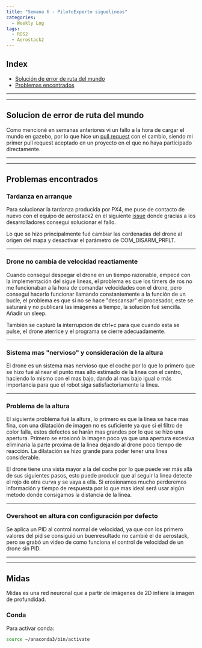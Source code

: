 ```yaml
---
title: "Semana 6 - PilotoExperto siguelineas"
categories:
  - Weekly Log
tags:
  - ROS2
  - Aerostack2
---
```




## Index
* [Solución de error de ruta del mundo](#solucion-de-error-de-ruta-del-mundo)
* [Problemas encontrados](#problemas-encontrados)

---
---

## Solucion de error de ruta del mundo
Como mencioné en semanas anteriores vi un fallo a la hora de cargar el mundo en gazebo, por lo que hice un  [pull request]() con el cambio, siendo mi primer pull request aceptado en un proyecto en el que no haya participado directamente.


---
---

## Problemas encontrados

### Tardanza en arranque
Para solucionar la tardanza producida por PX4, me puse de contacto de nuevo con el equipo de aerostack2 en el siguiente [issue](https://github.com/aerostack2/aerostack2/issues/351) donde gracias a los desarrolladores conseguí solucionar el fallo. 

Lo que se hizo principalmente fué cambiar las cordenadas del drone al origen del mapa y desactivar el parámetro de COM_DISARM_PRFLT.

---

### Drone no cambia de velocidad reactiamente
Cuando conseguí despegar el drone en un tiempo razonable, empecé con la implementación del sigue lineas, el problema es que los timers de ros no me funcionaban a la hora de comandar velocidades con el drone, pero conseguí hacerlo funcionar llamando constantemente a la función de un bucle, el problema es que si no se hace "descansar" el procesador, este se saturará y no publicará las imágenes a tiempo, la solución fué sencilla. Añadir un sleep.

También se capturó la interrupción de ctrl+c para que cuando esta se pulse, el drone aterrice y el programa se cierre adecuadamente.

---

### Sistema mas "nervioso" y consideración de la altura

El drone es un sistema mas nervioso que el coche por lo que lo primero que se hizo fué alinear el punto mas alto estimado de la linea con el centro, haciendo lo mismo con el mas bajo, dando al mas bajo igual o más importancia para que el robot siga satisfactoriamente la linea.

---

### Problema de la altura
El siguiente problema fué la altura, lo primero es que la linea se hace mas fina, con una dilatación de imagen no es suficiente ya que si el filtro de color falla, estos defectos se harán mas grandes por lo que se hizo una apertura. Primero se erosionó la imagen poco ya que una apertura excesiva eliminaria la parte proxima de la linea dejando al drone poco tiempo de reacción. La dilatación se hizo grande para poder tener una linea considerable. 

El drone tiene una vista mayor a la del coche por lo que puede ver más allá de sus siguientes pasos, esto puede producir que al seguir la linea detecte el rojo de otra curva y se vaya a ella. Si erosionamos mucho perderemos información y tiempo de respuesta por lo que mas ideal será usar algún metodo donde consigamos la distancia de la linea. 

---

### Overshoot en altura con configuración por defecto
Se aplica un PID al control normal de velocidad, ya que con los primero valores del pid se consiguió un buenresultado no cambié el de aerostack, pero se grabó un video de como funciona el control de velocidad de un drone sin PID.

---
---

## Midas
Midas es una red neuronal que a partir de imágenes de 2D infiere la imagen de profundidad.

### Conda
Para activar conda:

```bash
source ~/anaconda3/bin/activate
```
<!-- Hacer un fichero intermedio donde añadir la clase de PID y funciones que usan ambos nodos. Llamar contol_functions -->